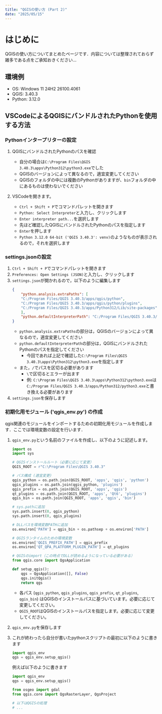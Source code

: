```yaml
---
title: "QGISの使い方 (Part 2)"
date: "2025/05/15"
---
```


# はじめに

QGISの使い方についてまとめたページです．内容については整理されておらず雑多である点をご承知おきください...

## 環境例
- OS: Windows 11 24H2 26100.4061
- QGIS: 3.40.3
- Python: 3.12.0

## VSCodeによるQGISにバンドルされたPythonを使用する方法

### Pythonインタープリターの設定

1. QGISにバンドルされたPythonのパスを確認
    - 自分の場合は`C:\Program Files\QGIS 3.40.3\apps\Python312\python3.exe`でした
    - QGISのバージョンによって異なるので，適宜変更してください
    - QGISのフォルダの中には複数のPythonがありますが、`bin`フォルダの中にあるものは使わないでください

1. VSCodeを開きます。
    - `Ctrl + Shift + P`でコマンドパレットを開きます
    - `Python: Select Interpreter`と入力し、クリックします
    - `Enter interpreter path...`を選択します
    - 先ほど確認したQGISにバンドルされたPythonのパスを指定します
    - `Enter`を押します
    - `Python 3.12.0 64-bit ('QGIS 3.40.3': venv)`のようなものが表示されるので，それを選択します

### settings.jsonの設定
1. `Ctrl + Shift + P`でコマンドパレットを開きます
1. `Preferences: Open Settings (JSON)`と入力し、クリックします
1. `settings.json`が開かれるので，以下のように編集します
    ```json
    {
        "python.analysis.extraPaths": [
        "C:/Program Files/QGIS 3.40.3/apps/qgis/python",
        "C:/Program Files/QGIS 3.40.3/apps/qgis/python/plugins",
        "C:/Program Files/QGIS 3.40.3/apps/Python312/Lib/site-packages"
        ],
        "python.defaultInterpreterPath": "C:/Program Files/QGIS 3.40.3/apps/Python312/python3.exe"
    }

    ```
    - `python.analysis.extraPaths`の部分は，QGISのバージョンによって異なるので，適宜変更してください
    - `python.defaultInterpreterPath`の部分は，QGISにバンドルされたPythonのパスを指定してください
        - 今回であれば上記で確認した`C:\Program Files\QGIS 3.40.3\apps\Python312\python3.exe`を指定します
    - また，`/`でパスを区切る必要があります
        - `\`で区切るとエラーが出ます
        - 例: `C:\Program Files\QGIS 3.40.3\apps\Python312\python3.exe`は`C:/Program Files/QGIS 3.40.3/apps/Python312/python3.exe`と書き換える必要があります
1. `settings.json`を保存します

### 初期化用モジュール ('qgis_env.py') の作成

qgis関連のモジュールをインポートするための初期化用モジュールを作成します．ここでは環境変数の設定を行います．

1. `qgis_env.py`という名前のファイルを作成し、以下のように記述します。

    ```python
    import os
    import sys

    # QGISインストールルート（必要に応じて変更）
    QGIS_ROOT = r"C:\Program Files\QGIS 3.40.3"

    # パス構成 (適宜変更)
    qgis_python = os.path.join(QGIS_ROOT, 'apps', 'qgis', 'python')
    qgis_plugins = os.path.join(qgis_python, 'plugins')
    qgis_prefix = os.path.join(QGIS_ROOT, 'apps', 'qgis')
    qt_plugins = os.path.join(QGIS_ROOT, 'apps', 'Qt6', 'plugins')
    qgis_bin = os.path.join(QGIS_ROOT, 'apps', 'qgis', 'bin')

    # sys.pathに追加
    sys.path.insert(0, qgis_python)
    sys.path.insert(0, qgis_plugins)

    # DLLパスを環境変数PATHに追加
    os.environ['PATH'] = qgis_bin + os.pathsep + os.environ['PATH']

    # QGISランタイムのための環境変数
    os.environ['QGIS_PREFIX_PATH'] = qgis_prefix
    os.environ['QT_QPA_PLATFORM_PLUGIN_PATH'] = qt_plugins

    # QGISのimport（この時点でDLLが読めるようになっている必要がある）
    from qgis.core import QgsApplication

    def setup_qgis():
        qgs = QgsApplication([], False)
        qgs.initQgis()
        return qgs

    ```

    - 各パス (`qgis_python`, `qgis_plugins`, `qgis_prefix`, `qt_plugins`, `qgis_bin`) はQGISのインストールパスに基づいています。必要に応じて変更してください。
    - `QGIS_ROOT`はQGISのインストールパスを指定します。必要に応じて変更してください。

1. `qgis_env.py`を保存します
1. これが終わったら自分が書いたpythonスクリプトの最初に以下のように書きます

    ```python
    import qgis_env
    qgs = qgis_env.setup_qgis()
    ```

    例えば以下のように書きます

    ```python
    import qgis_env
    qgs = qgis_env.setup_qgis()
    
    from osgeo import gdal
    from qgis.core import QgsRasterLayer, QgsProject

    # 以下はQGISの処理
    # ...
    ```